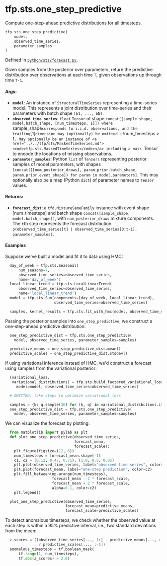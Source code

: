 <div itemscope itemtype="http://developers.google.com/ReferenceObject">
<meta itemprop="name" content="tfp.sts.one_step_predictive" />
<meta itemprop="path" content="Stable" />
</div>

# tfp.sts.one_step_predictive

Compute one-step-ahead predictive distributions for all timesteps.

``` python
tfp.sts.one_step_predictive(
    model,
    observed_time_series,
    parameter_samples
)
```



Defined in [`python/sts/forecast.py`](https://github.com/tensorflow/probability/tree/master/tensorflow_probability/python/sts/forecast.py).

<!-- Placeholder for "Used in" -->

Given samples from the posterior over parameters, return the predictive
distribution over observations at each time `T`, given observations up
through time `T-1`.

#### Args:


* <b>`model`</b>: An instance of `StructuralTimeSeries` representing a
  time-series model. This represents a joint distribution over
  time-series and their parameters with batch shape `[b1, ..., bN]`.
* <b>`observed_time_series`</b>: `float` `Tensor` of shape
  `concat([sample_shape, model.batch_shape, [num_timesteps, 1]]) where
  `sample_shape` corresponds to i.i.d. observations, and the trailing `[1]`
  dimension may (optionally) be omitted if `num_timesteps > 1`. May
  optionally be an instance of <a href="../../tfp/sts/MaskedTimeSeries.md"><code>tfp.sts.MaskedTimeSeries</code></a> including a
  mask `Tensor` to encode the locations of missing observations.
* <b>`parameter_samples`</b>: Python `list` of `Tensors` representing posterior samples
  of model parameters, with shapes `[concat([[num_posterior_draws],
  param.prior.batch_shape, param.prior.event_shape]) for param in
  model.parameters]`. This may optionally also be a map (Python `dict`) of
  parameter names to `Tensor` values.


#### Returns:


* <b>`forecast_dist`</b>: a `tfd.MixtureSameFamily` instance with event shape
  [num_timesteps] and
  batch shape `concat([sample_shape, model.batch_shape])`, with
  `num_posterior_draws` mixture components. The `t`th step represents the
  forecast distribution `p(observed_time_series[t] |
  observed_time_series[0:t-1], parameter_samples)`.

#### Examples

Suppose we've built a model and fit it to data using HMC:

```python
  day_of_week = tfp.sts.Seasonal(
      num_seasons=7,
      observed_time_series=observed_time_series,
      name='day_of_week')
  local_linear_trend = tfp.sts.LocalLinearTrend(
      observed_time_series=observed_time_series,
      name='local_linear_trend')
  model = tfp.sts.Sum(components=[day_of_week, local_linear_trend],
                      observed_time_series=observed_time_series)

  samples, kernel_results = tfp.sts.fit_with_hmc(model, observed_time_series)
```

Passing the posterior samples into `one_step_predictive`, we construct a
one-step-ahead predictive distribution:

```python
  one_step_predictive_dist = tfp.sts.one_step_predictive(
    model, observed_time_series, parameter_samples=samples)

  predictive_means = one_step_predictive_dist.mean()
  predictive_scales = one_step_predictive_dist.stddev()
```

If using variational inference instead of HMC, we'd construct a forecast using
samples from the variational posterior:

```python
  (variational_loss,
   variational_distributions) = tfp.sts.build_factored_variational_loss(
     model=model, observed_time_series=observed_time_series)

  # OMITTED: take steps to optimize variational loss

  samples = {k: q.sample(30) for (k, q) in variational_distributions.items()}
  one_step_predictive_dist = tfp.sts.one_step_predictive(
    model, observed_time_series, parameter_samples=samples)
```

We can visualize the forecast by plotting:

```python
  from matplotlib import pylab as plt
  def plot_one_step_predictive(observed_time_series,
                               forecast_mean,
                               forecast_scale):
    plt.figure(figsize=(12, 6))
    num_timesteps = forecast_mean.shape[-1]
    c1, c2 = (0.12, 0.47, 0.71), (1.0, 0.5, 0.05)
    plt.plot(observed_time_series, label="observed time series", color=c1)
    plt.plot(forecast_mean, label="one-step prediction", color=c2)
    plt.fill_between(np.arange(num_timesteps),
                     forecast_mean - 2 * forecast_scale,
                     forecast_mean + 2 * forecast_scale,
                     alpha=0.1, color=c2)
    plt.legend()

  plot_one_step_predictive(observed_time_series,
                           forecast_mean=predictive_means,
                           forecast_scale=predictive_scales)
```

To detect anomalous timesteps, we check whether the observed value at each
step is within a 95% predictive interval, i.e., two standard deviations from
the mean:

```python
  z_scores = ((observed_time_series[..., 1:] - predictive_means[..., :-1])
               / predictive_scales[..., :-1])
  anomalous_timesteps = tf.boolean_mask(
      tf.range(1, num_timesteps),
      tf.abs(z_scores) > 2.0)
```